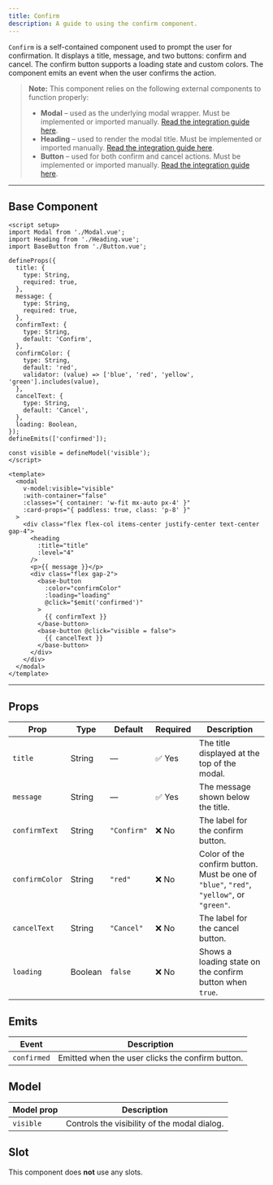 ```yaml
---
title: Confirm
description: A guide to using the confirm component.
---
```


`Confirm` is a self-contained component used to prompt the user for confirmation. It displays a title, message, and two buttons: confirm and cancel. The confirm button supports a loading state and custom colors. The component emits an event when the user confirms the action.

> **Note:** This component relies on the following external components to function properly:
> * **Modal** – used as the underlying modal wrapper. Must be implemented or imported manually. [Read the integration guide here](/components/modal).
> * **Heading** – used to render the modal title. Must be implemented or imported manually. [Read the integration guide here](/components/heading).
> * **Button** – used for both confirm and cancel actions. Must be implemented or imported manually. [Read the integration guide here](/components/button).

---

## Base Component

```vue
<script setup>
import Modal from './Modal.vue';
import Heading from './Heading.vue';
import BaseButton from './Button.vue';

defineProps({
  title: {
    type: String,
    required: true,
  },
  message: {
    type: String,
    required: true,
  },
  confirmText: {
    type: String,
    default: 'Confirm',
  },
  confirmColor: {
    type: String,
    default: 'red',
    validator: (value) => ['blue', 'red', 'yellow', 'green'].includes(value),
  },
  cancelText: {
    type: String,
    default: 'Cancel',
  },
  loading: Boolean,
});
defineEmits(['confirmed']);

const visible = defineModel('visible');
</script>

<template>
  <modal
    v-model:visible="visible"
    :with-container="false"
    :classes="{ container: 'w-fit mx-auto px-4' }"
    :card-props="{ paddless: true, class: 'p-8' }"
  >
    <div class="flex flex-col items-center justify-center text-center gap-4">
      <heading
        :title="title"
        :level="4"
      />
      <p>{{ message }}</p>
      <div class="flex gap-2">
        <base-button
          :color="confirmColor"
          :loading="loading"
          @click="$emit('confirmed')"
        >
          {{ confirmText }}
        </base-button>
        <base-button @click="visible = false">
          {{ cancelText }}
        </base-button>
      </div>
    </div>
  </modal>
</template>
```

---

## Props

| Prop           | Type    | Default     | Required | Description                                                                              |
| -------------- | ------- | ----------- | -------- | ---------------------------------------------------------------------------------------- |
| `title`        | String  | —           | ✅ Yes    | The title displayed at the top of the modal.                                             |
| `message`      | String  | —           | ✅ Yes    | The message shown below the title.                                                       |
| `confirmText`  | String  | `"Confirm"` | ❌ No     | The label for the confirm button.                                                        |
| `confirmColor` | String  | `"red"`     | ❌ No     | Color of the confirm button. Must be one of `"blue"`, `"red"`, `"yellow"`, or `"green"`. |
| `cancelText`   | String  | `"Cancel"`  | ❌ No     | The label for the cancel button.                                                         |
| `loading`      | Boolean | `false`     | ❌ No     | Shows a loading state on the confirm button when `true`.                                 |

## Emits

| Event       | Description                                      |
| ----------- | ------------------------------------------------ |
| `confirmed` | Emitted when the user clicks the confirm button. |

## Model

| Model prop | Description                                  |
| ---------- | -------------------------------------------- |
| `visible`  | Controls the visibility of the modal dialog. |


## Slot

This component does **not** use any slots.